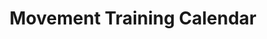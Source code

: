 ---
title: Movement Training Calendar
url: https://tmc-movement-training-cal.glide.page/dl/d0a5f4
description: A list of conferences and trainings across the progressive movement. Provided by The Movement Coop.
---